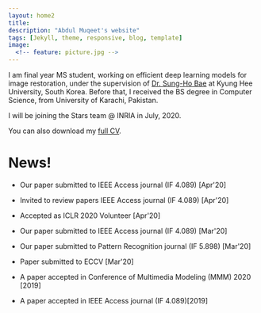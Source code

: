 ```yaml
---
layout: home2
title: 
description: "Abdul Muqeet's website"
tags: [Jekyll, theme, responsive, blog, template]
image:
  <!-- feature: picture.jpg -->
---
```

I am final year MS student, working on efficient deep learning models for image restoration, under the supervision of <a href="https://scholar.google.com/citations?user=EULut5oAAAAJ">Dr. Sung-Ho Bae</a> at Kyung Hee University, South Korea. Before that, I received the BS degree in Computer Science, from University of Karachi, Pakistan.
  
  
  I will be joining the Stars team @ INRIA in July, 2020.  
  
  
 You can also download my [full CV](https://drive.google.com/file/d/12jhPEmOwAXEV75vj5saGoPk4z6EGpFt0).


# News!

* Our paper submitted to IEEE Access journal (IF 4.089) [Apr'20]

* Invited to review papers IEEE Access journal (IF 4.089) [Apr'20]

* Accepted as ICLR 2020 Volunteer [Apr'20]

* Our paper submitted to IEEE Access journal (IF 4.089) [Mar'20]

* Our paper submitted to Pattern Recognition journal (IF 5.898) [Mar'20]

* Paper submitted to ECCV [Mar'20]

* A paper accepted in Conference of Multimedia Modeling (MMM) 2020 [2019]

* A paper accepted in IEEE Access journal (IF 4.089)[2019]

